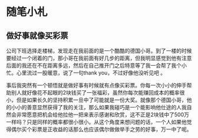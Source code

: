 # 随笔小札

## 做好事就像买彩票

公司下班选择走楼梯，发现走在我前面的是一个酷酷的德国小哥。到了一楼的时候要经过一个闭着的门，那小哥在我前面有好几步的距离，但我明显感觉到他有注意后面的我还在不在距离多远，然后在自己推开门之后特意等了我一会帮了我个小忙。心里流过一股暖意，说了一句thank you，不过好像他没听见吧 。

事后我突然有一个顿悟就是做好事有时候就有点像买彩票。你每一次小小的伸手帮助别人就好像花不起眼的2块钱买了一张福彩，虽然你每次能赚回成本的概率很小，但是如果长久的坚持积累一旦中了可能就是一份大奖。就像那个德国小哥，他的小小的善意显然获得了我的关注，那么如果我碰巧是一个能影响他仕途的人我自然会非常愿意把机会给他拉他一把来表示感谢和欣赏，这不正是2块钱中了500万一样吗？只是同样的概率都很小很小。从这个角度来想问题的话，一个人如果他觉得偶尔买个彩票是正收益的话那么也应该偶尔做做举手之劳的好事，万一中了呢。